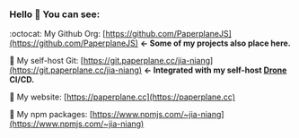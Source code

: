 ### Hello 👋 You can see:

:octocat: My Github Org: [https://github.com/PaperplaneJS](https://github.com/PaperplaneJS) **← Some of my projects also place here.**

💽 My self-host Git: [https://git.paperplane.cc/jia-niang](https://git.paperplane.cc/jia-niang) **← Integrated with my self-host [Drone](https://drone.paperplane.cc) CI/CD.**

🌠 My website: [https://paperplane.cc](https://paperplane.cc)

💎 My npm packages: [https://www.npmjs.com/~jia-niang](https://www.npmjs.com/~jia-niang)
